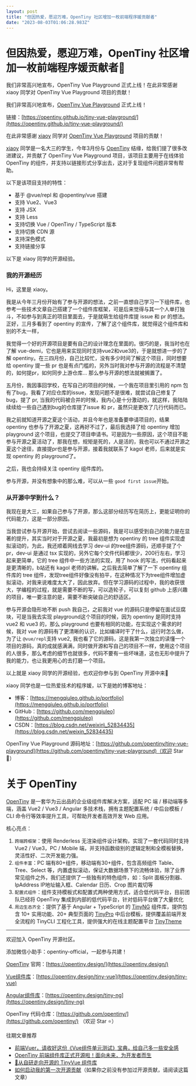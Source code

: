 ```yaml
---
layout: post
title: "但因热爱，愿迎万难，OpenTiny 社区增加一枚前端程序媛贡献者"
date: "2023-08-03T01:06:28.983Z"
---
```

但因热爱，愿迎万难，OpenTiny 社区增加一枚前端程序媛贡献者🎉
===================================

我们非常高兴地宣布，OpenTiny Vue Playground 正式上线！在此非常感谢 xiaoy 同学对 OpenTiny Vue Playground 项目的贡献！

我们非常高兴地宣布，[OpenTiny Vue Playground](https://opentiny.github.io/tiny-vue-playground/) 正式上线！

链接：[https://opentiny.github.io/tiny-vue-playground/](https://opentiny.github.io/tiny-vue-playground/)

在此非常感谢 [xiaoy](https://github.com/mengqiuleo) 同学对 [OpenTiny Vue Playground](https://opentiny.github.io/tiny-vue-playground/) 项目的贡献！

[xiaoy](https://github.com/mengqiuleo) 同学是一名大三的学生，今年3月份与 [OpenTiny](https://github.com/opentiny/tiny-vue) 结缘，给我们提了很多改进建议，并贡献了 OpenTiny Vue Playground 项目，该项目主要用于在线体验 OpenTiny 的组件，并支持以链接形式分享出去，这对于复现组件问题非常有帮助。

以下是该项目支持的特性：

*   基于 @vue/repl 和 @opentiny/vue 搭建
*   支持 Vue2、Vue3
*   支持 JSX
*   支持 Less
*   支持切换 Vue / OpenTiny / TypeScript 版本
*   支持切换 CDN 源
*   支持深色模式
*   支持链接分享

以下是 xiaoy 同学的开源经验。

### 我的开源经历

Hi，这里是 xiaoy。

我是从今年三月份开始有了参与开源的想法，之前一直想自己学习一下组件库，也参考一些技术文章自己搭建了一个组件库框架，可是后来觉得与其一个人单打独斗，不如参与到真正的项目里面去，于是就萌生给组件库提 issue 和 pr 的想法。正好，三月多看到了 opentiny 的宣传，了解了这个组件库，就觉得这个组件库和别的不太一样，

我觉得一个好的开源项目是要有自己的设计理念在里面的。很巧的是，我当时也在了解 vue-demi，它也是用来实现同时支持vue2和vue3的，于是就想进一步的了解 opentiny。在三四月份，自己比较忙，没有多少时间了解这个项目，同时想要给 opentiny 提一些 pr 也是有点门槛的，另外当时我对参与开源的流程是不清楚的，如何提pr，如何同步上游仓库... 那么参与开源的想法就被搁置了。

五月份，我因事回学校，在写自己的项目的时候，一个我在项目里引用的 npm 包有了bug，我看了对应仓库的issue，发现问题不是很难，就尝试自己修复了bug，提了 pr, 当我的代码被合并的时候，我内心是十分激动的，就这样，我陆陆续续给一些自己遇到bug的仓库提了issue 和 pr，虽然只是更改了几行代码而已。

我之前就知道开源之夏这个活动，并且今年也是准备要申请项目的，结果 opentiny 也参与了开源之夏，这再好不过了，最后我选择了给 opentiny 增加 playground 这个项目，也提交了项目申请书。可是因为一些原因，这个项目不能参与开源之夏活动了，那我在想，规矩是死的，人是活的，我也可以不通过开源之夏这个途径，直接提pr也是参与开源，接着我就联系了 kagol 老师，后来就是实现 opentiny 的 playground了。

之后，我也会持续关注 opentiny 组件库的。

参与开源，并没有想象中的那么难，可以从一些 `good first issue`开始。

### 从开源中学到什么？

我现在是大三，如果自己参与了开源，那么这部分经历写在简历上，更能证明你的代码能力，这是一部分原因。

当我尝试参与开源开始，尝试去阅读一些源码，我是可以感受到自己的能力是在显著的提升，其实当时对于开源之夏，我最初是想为 opentiny 的 tree 组件实现虚拟滚动的，为此，我还顺着网线去学习 dev-ui 的tree组件源码，还顺手提了个pr，dev-ui 是通过 tsx 实现的，另外它每个文件代码都很少，200行左右，学习起来更简单，它的 tree 组件中一些方法的实现，用了 hook 的写法，代码看起来是更清晰的，b站还有 kagol 老师的讲解。之后我去简单了解了一下 opentiny 组件库的 tree 组件，发现tree组件好像没有拍平，在这种情况下为tree组件增加虚拟滚动，对我来说难度太大了，因此放弃。但在学习源码的过程中，我的收获很大，学编程的过程，就是需要不断的写，可以造轮子，可以复刻 github 上感兴趣的项目，唯一要注意的是，需要不断突破自己的舒适区。

参与开源会隐形地不断 push 我自己，之前我对 vue 的源码只是停留在面试豆腐块，可是当我去实现 playground这个项目的时候，因为 opentiny 是同时支持 vue2 和 vue3 的，那么 playground 也要有相同的功能，在实现这个需求的时候，我对 vue 的源码有了更清晰的认识，比如编译时干了什么，运行时怎么做，为了让 `@vue/repl`支持 vue2, 我也看了它的源码，这是我第一次独立的读懂一个项目的源码，真的成就感满满，同时做开源和写自己的项目不一样，使用这个项目的人很多，那么考虑的细节也就很多，代码不要有一些坏味道，这也无形中提升了我的能力，也让我更用心的去打磨一个项目。

以上就是 xiaoy 同学的开源经验，也欢迎你参与到 OpenTiny 开源中来👏

xiaoy 同学也是一位热爱技术的程序媛，以下是她的博客地址：

*   博客：[https://mengqiuleo.github.io/portfolio](https://mengqiuleo.github.io/portfolio)
*   GitHub：[https://github.com/mengqiuleo](https://github.com/mengqiuleo)
*   CSDN：[https://blog.csdn.net/weixin\_52834435](https://blog.csdn.net/weixin_52834435)

OpenTiny Vue Playground 源码地址：[https://github.com/opentiny/tiny-vue-playground](https://github.com/opentiny/tiny-vue-playground)（欢迎 Star 🌟）

关于 OpenTiny
===========

[OpenTiny](https://opentiny.design/) 是一套华为云出品的企业级组件库解决方案，适配 PC 端 / 移动端等多端，涵盖 Vue2 / Vue3 / Angular 多技术栈，拥有主题配置系统 / 中后台模板 / CLI 命令行等效率提升工具，可帮助开发者高效开发 Web 应用。

核心亮点：

1.  `跨端跨框架`：使用 Renderless 无渲染组件设计架构，实现了一套代码同时支持 Vue2 / Vue3，PC / Mobile 端，并支持函数级别的逻辑定制和全模板替换，灵活性好、二次开发能力强。
2.  `组件丰富`：PC 端有80+组件，移动端有30+组件，包含高频组件 Table、Tree、Select 等，内置虚拟滚动，保证大数据场景下的流畅体验，除了业界常见组件之外，我们还提供了一些独有的特色组件，如：Split 面板分割器、IpAddress IP地址输入框、Calendar 日历、Crop 图片裁切等
3.  `配置式组件`：组件支持模板式和配置式两种使用方式，适合低代码平台，目前团队已经将 OpenTiny 集成到内部的低代码平台，针对低码平台做了大量优化
4.  `周边生态齐全`：提供了基于 Angular + TypeScript 的 [TinyNG](https://opentiny.design/tiny-ng/overview) 组件库，提供包含 10+ 实用功能、20+ 典型页面的 [TinyPro](https://opentiny.design/pro) 中后台模板，提供覆盖前端开发全流程的 TinyCLI 工程化工具，提供强大的在线主题配置平台 [TinyTheme](https://opentiny.design/designtheme/home)

* * *

欢迎加入 OpenTiny 开源社区。

添加微信小助手：opentiny-official，一起参与共建！

[OpenTiny](https://opentiny.design/) 官网：[https://opentiny.design/](https://opentiny.design/)

[Vue组件库](https://opentiny.design/tiny-vue)：[https://opentiny.design/tiny-vue](https://opentiny.design/tiny-vue)

[Angular组件库](https://opentiny.design/tiny-ng)：[https://opentiny.design/tiny-ng](https://opentiny.design/tiny-ng)

OpenTiny 代码仓库：[https://github.com/opentiny/](https://github.com/opentiny/) （欢迎 Star ⭐）

往期文章推荐

*   [前端Vuer，请收好这份《Vue组件单元测试》宝典，给自己多一些安全感](https://juejin.cn/post/7255239937170161723 "前端Vuer，请收好这份《Vue组件单元测试》宝典，给自己多一些安全感")
*   [OpenTiny 前端组件库正式开源啦！面向未来，为开发者而生](https://juejin.cn/post/7258319655285571644 "OpenTiny 前端组件库正式开源啦！面向未来，为开发者而生")
*   [🎉从自研走向开源的 TinyVue 组件库](https://juejin.cn/post/7252198762624548924 "从自研走向开源的 TinyVue 组件库")
*   [如何启动我的第一次开源贡献](https://juejin.cn/post/7224756843711758393)（如果你之前没有参加过开源贡献，请阅读这篇文章）